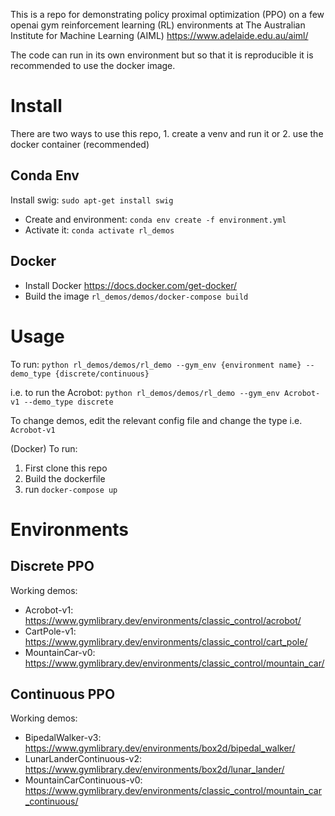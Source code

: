 This is a repo for demonstrating policy proximal optimization (PPO) on a few openai gym reinforcement learning (RL) 
environments at The Australian Institute for Machine Learning (AIML) https://www.adelaide.edu.au/aiml/

The code can run in its own environment but so that it is reproducible it is recommended to use the docker image.

# Install

There are two ways to use this repo, 1. create a venv and run it or 2. use the docker container (recommended)

## Conda Env

Install swig: `sudo apt-get install swig`

* Create and environment: `conda env create -f environment.yml`
* Activate it: `conda activate rl_demos`


## Docker

* Install Docker https://docs.docker.com/get-docker/ 
* Build the image `rl_demos/demos/docker-compose build`

# Usage

To run: `python rl_demos/demos/rl_demo --gym_env {environment name} --demo_type {discrete/continuous}`

i.e. to run the Acrobot: ```python rl_demos/demos/rl_demo --gym_env Acrobot-v1 --demo_type discrete```


To change demos, edit the relevant config file and change the type i.e. `Acrobot-v1`  

(Docker) 
To run:
1. First clone this repo
2. Build the dockerfile
3. run `docker-compose up`


# Environments

## Discrete PPO

Working demos:
* Acrobot-v1: https://www.gymlibrary.dev/environments/classic_control/acrobot/
* CartPole-v1: https://www.gymlibrary.dev/environments/classic_control/cart_pole/ 
* MountainCar-v0: https://www.gymlibrary.dev/environments/classic_control/mountain_car/


## Continuous PPO

Working demos: 
* BipedalWalker-v3: https://www.gymlibrary.dev/environments/box2d/bipedal_walker/
* LunarLanderContinuous-v2: https://www.gymlibrary.dev/environments/box2d/lunar_lander/
* MountainCarContinuous-v0: https://www.gymlibrary.dev/environments/classic_control/mountain_car_continuous/
